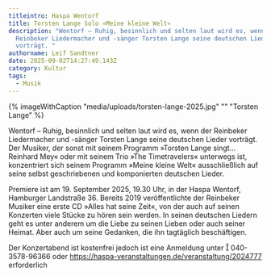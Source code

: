 ```yaml
---
titleintro: Haspa Wentorf
title: Torsten Lange Solo »Meine kleine Welt«
description: "Wentorf – Ruhig, besinnlich und selten laut wird es, wenn der
  Reinbeker Liedermacher und -sänger Torsten Lange seine deutschen Lieder
  vorträgt. "
authorname: Leif Sandtner
date: 2025-09-02T14:27:49.143Z
category: Kultur
tags:
  - Musik
---
```

{% imageWithCaption "media/uploads/torsten-lange-2025.jpg" "" "Torsten Lange" %}

Wentorf – Ruhig, besinnlich und selten laut wird es, wenn der Reinbeker Liedermacher und -sänger Torsten Lange seine deutschen Lieder vorträgt. Der Musiker, der sonst mit seinem Programm »Torsten Lange singt… Reinhard Mey« oder mit seinem Trio »The Timetravelers« unterwegs ist, konzentriert sich seinem Programm »Meine kleine Welt« ausschließlich auf seine selbst geschriebenen und komponierten deutschen Lieder.

Premiere ist am 19. September 2025, 19.30 Uhr, in der Haspa Wentorf, Hamburger Landstraße 36. Bereits 2019 veröffentlichte der Reinbeker Musiker eine erste CD »Alles hat seine Zeit«, von der auch auf seinen Konzerten viele Stücke zu hören sein werden. In seinen deutschen Liedern geht es unter anderem um die Liebe zu seinen Lieben oder auch seiner Heimat. Aber auch um seine Gedanken, die ihn tagtäglich beschäftigen.

Der Konzertabend ist kostenfrei jedoch ist eine Anmeldung unter  040-3578-96366 oder https://haspa-veranstaltungen.de/veranstaltung/2024777 erforderlich